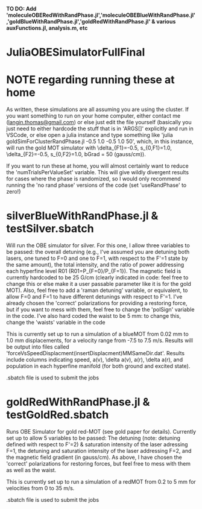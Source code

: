 **TO DO: Add 'moleculeOBERedWithRandPhase.jl','moleculeOBEBlueWithRandPhase.jl','goldBlueWithRandPhase.jl','goldRedWithRandPhase.jl' & various auxFunctions.jl, analysis.m, etc**


# JuliaOBESimulatorFullFinal

# NOTE regarding running these at home 

As written, these simulations are all assuming you are using the cluster.  If you want something to run on your home computer, either contact me (langin.thomas@gmail.com) or else just edit the file yourself (basically you just need to either hardcode the stuff that is in 'ARGS[]' explicitly and run in VSCode, or else open a julia instance and type something like 'julia goldSimForClusterRandPhase.jl -0.5 1.0 -0.5 1.0 50', which, in this instance, will run the gold MOT simulator with \delta_{F1}=-0.5, s_{0,F1}=1.0, \delta_{F2}=-0.5, s_{0,F2}=1.0, bGrad = 50 (gauss/cm)).  

If you want to run these at home, you will almost certainly want to reduce the 'numTrialsPerValueSet' variable.  This will give wildly divergent results for cases where the phase is randomized, so I would only recommend running the 'no rand phase' versions of the code (set 'useRandPhase' to zero!)

# silverBlueWithRandPhase.jl & testSilver.sbatch

Will run the OBE simulator for silver.  For this one, I allow three variables to be passed: the overall detuning (e.g., I've assumed you are detuning both lasers, one tuned to F=0 and one to F=1, with respect to the F'=1 state by the same amount), the total intensity, and the ratio of power addressing each hyperfine level R01 (R01=P_{F=0}/P_{F=1}).  The magnetic field is currently hardcoded to be 25 G/cm (clearly indicated in code: feel free to change this or else make it a user passable parameter like it is for the gold MOT).  Also, feel free to add a 'raman detuning' variable, or equivalent, to allow F=0 and F=1 to have different detunings with respect to F'=1.  I've already chosen the 'correct' polarizations for providing a restoring force, but if you want to mess with them, feel free to change the 'polSign' variable in the code.  I've also hard coded the waist to be 5 mm: to change this, change the 'waists' variable in the code

This is currently set up to run a simulation of a blueMOT from 0.02 mm to 1.0 mm displacements, for a velocity range from -7.5 to 7.5 m/s.  Results will be output into files called 'forceVsSpeedDisplacment(insertDisplacment)MMSameDir.dat'.  Results include columns indicating speed, a(v), \delta a(v), a(r), \delta a(r), and population in each hyperfine manifold (for both ground and excited state).

.sbatch file is used to submit the jobs

# goldRedWithRandPhase.jl & testGoldRed.sbatch

Runs OBE Simulator for gold red-MOT (see gold paper for details).  Currently set up to allow 5 variables to be passed: The detuning (note: detuning defined with respect to F'=2) & saturation intensity of the laser adressing F=1, the detuning and saturation intensity of the laser addressing F=2, and the magnetic field gradient (in gauss/cm).  As above, I have chosen the 'correct' polarizations for restoring forces, but feel free to mess with them as well as the waist.  

This is currently set up to run a simulation of a redMOT from 0.2 to 5 mm for velocities from 0 to 35 m/s.

.sbatch file is used to submit the jobs
